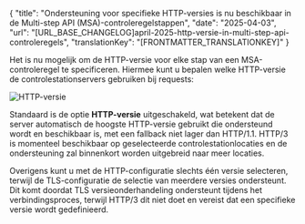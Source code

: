 {
  "title": "Ondersteuning voor specifieke HTTP-versies is nu beschikbaar in de Multi-step API (MSA)-controleregelstappen",
  "date": "2025-04-03",
  "url": "[URL_BASE_CHANGELOG]april-2025-http-versie-in-multi-step-api-controleregels",
  "translationKey": "[FRONTMATTER_TRANSLATIONKEY]"
}

Het is nu mogelijk om de HTTP-versie voor elke stap van een MSA-controleregel te specificeren. Hiermee kunt u bepalen welke HTTP-versie de controlestationservers gebruiken bij requests:

![HTTP-versie]([LINK_URL_1])

Standaard is de optie **HTTP-versie** uitgeschakeld, wat betekent dat de server automatisch de hoogste HTTP-versie gebruikt die ondersteund wordt en beschikbaar is, met een fallback niet lager dan HTTP/1.1. HTTP/3 is momenteel beschikbaar op geselecteerde controlestationlocaties en de ondersteuning zal binnenkort worden uitgebreid naar meer locaties.

Overigens kunt u met de HTTP-configuratie slechts één versie selecteren, terwijl de TLS-configuratie de selectie van meerdere versies ondersteunt. Dit komt doordat TLS versieonderhandeling ondersteunt tijdens het verbindingsproces, terwijl HTTP/3 dit niet doet en vereist dat een specifieke versie wordt gedefinieerd.